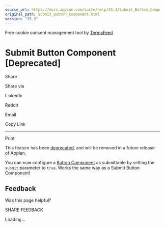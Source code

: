 ```yaml
---
source_url: https://docs.appian.com/suite/help/25.3/Submit_Button_Component.html
original_path: Submit_Button_Component.html
version: "25.3"
---
```


Free cookie consent management tool by [TermsFeed](https://www.termsfeed.com/)

# Submit Button Component \[Deprecated\]

Share

Share via

LinkedIn

Reddit

Email

Copy Link

* * *

Print

This feature has been [deprecated](Deprecated_Features.html), and will be removed in a future release of Appian.

You can now configure a [Button Component](Button_Component.html) as submittable by setting the `submit` parameter to `true`. Works the same way as a Submit Button Component!

## Feedback

Was this page helpful?

SHARE FEEDBACK

Loading...